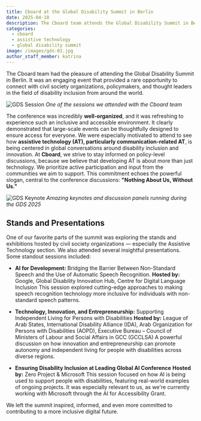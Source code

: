 ```yaml
---
title: Cboard at the Global Disability Summit in Berlin
date: 2025-04-10
description: The Cboard team attends the Global Disability Summit in Berlin to connect with others in the field of disability inclusion and assistive technology.
categories:
  - cboard
  - assistive technology
  - global disability summit
image: /images/gds-01.jpg
author_staff_member: katrina
---
```


The Cboard team had the pleasure of attending the Global Disability Summit in Berlin. It was an engaging event that provided a rare opportunity to connect with civil society organizations, policymakers, and thought leaders in the field of disability inclusion from around the world.

![GDS Session](/images/gds-02.jpg) _One of the sessions we attended with the Cboard team_

The conference was incredibly **well-organized**, and it was refreshing to experience such an inclusive and accessible environment. It clearly demonstrated that large-scale events can be thoughtfully designed to ensure access for everyone.
We were especially motivated to attend to see how **assistive technology (AT), particularly communication-related AT**, is being centered in global conversations around disability inclusion and innovation. At **Cboard**, we strive to stay informed on policy-level discussions, because we believe that developing AT is about more than just technology. We prioritize active participation and input from the communities we aim to support.
This commitment echoes the powerful slogan, central to the conference discussions: **"Nothing About Us, Without Us."**

![GDS Keynote](/images/gds-03.jpg) _Amazing keynotes and discussion panels running during the GDS 2025_

## Stands and Presentations

One of our favorite parts of the summit was exploring the stands and exhibitions hosted by civil society organizations — especially the Assistive Technology section.
We also attended several insightful presentations. Some standout sessions included:

- **AI for Development:** Bridging the Barrier Between Non-Standard Speech and the Use of Automatic Speech Recognition.
 **Hosted by:** Google, Global Disability Innovation Hub, Centre for Digital Language Inclusion
 This session explored cutting-edge approaches to making speech recognition technology more inclusive for individuals with non-standard speech patterns.

- **Technology, Innovation, and Entrepreneurship:** Supporting Independent Living for Persons with Disabilities
 **Hosted by:** League of Arab States, International Disability Alliance (IDA), Arab Organization for Persons with Disabilities (AOPD), Executive Bureau – Council of Ministers of Labour and Social Affairs in GCC (GCCLSA)
 A powerful discussion on how innovation and entrepreneurship can promote autonomy and independent living for people with disabilities across diverse regions.

- **Ensuring Disability Inclusion at Leading Global AI Conference**
 **Hosted by:** Zero Project & Microsoft
 This session focused on how AI is being used to support people with disabilities, featuring real-world examples of ongoing projects. It was especially relevant to us, as we're currently working with Microsoft through the AI for Accessibility Grant.

We left the summit inspired, informed, and even more committed to contributing to a more inclusive digital future.
